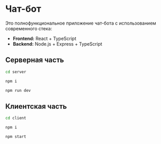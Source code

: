 # Чат-бот

Это полнофункциональное приложение чат-бота с использованием современного стека:

- **Frontend:** React + TypeScript
- **Backend:** Node.js + Express + TypeScript

## Серверная часть

```sh
cd server
```

```sh
npm i
```

```sh
npm run dev
```

## Клиентская часть

```sh
cd client
```

```sh
npm i
```

```sh
npm start
```